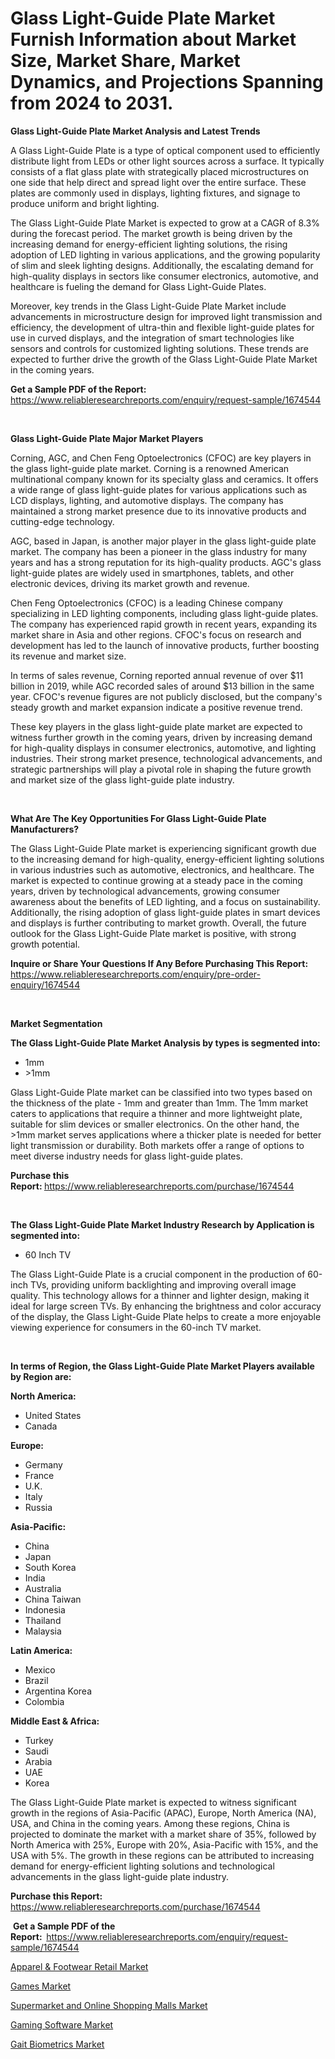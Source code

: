 <p><h1>Glass Light-Guide Plate Market Furnish Information about Market Size, Market Share, Market Dynamics, and Projections Spanning from 2024 to 2031.</h1></p><p><strong>Glass Light-Guide Plate Market Analysis and Latest Trends</strong></p>
<p><p>A Glass Light-Guide Plate is a type of optical component used to efficiently distribute light from LEDs or other light sources across a surface. It typically consists of a flat glass plate with strategically placed microstructures on one side that help direct and spread light over the entire surface. These plates are commonly used in displays, lighting fixtures, and signage to produce uniform and bright lighting.</p><p>The Glass Light-Guide Plate Market is expected to grow at a CAGR of 8.3% during the forecast period. The market growth is being driven by the increasing demand for energy-efficient lighting solutions, the rising adoption of LED lighting in various applications, and the growing popularity of slim and sleek lighting designs. Additionally, the escalating demand for high-quality displays in sectors like consumer electronics, automotive, and healthcare is fueling the demand for Glass Light-Guide Plates.</p><p>Moreover, key trends in the Glass Light-Guide Plate Market include advancements in microstructure design for improved light transmission and efficiency, the development of ultra-thin and flexible light-guide plates for use in curved displays, and the integration of smart technologies like sensors and controls for customized lighting solutions. These trends are expected to further drive the growth of the Glass Light-Guide Plate Market in the coming years.</p></p>
<p><strong>Get a Sample PDF of the Report:&nbsp;</strong> <a href="https://www.reliableresearchreports.com/enquiry/request-sample/1674544">https://www.reliableresearchreports.com/enquiry/request-sample/1674544</a></p>
<p>&nbsp;</p>
<p><strong>Glass Light-Guide Plate Major Market Players</strong></p>
<p><p>Corning, AGC, and Chen Feng Optoelectronics (CFOC) are key players in the glass light-guide plate market. Corning is a renowned American multinational company known for its specialty glass and ceramics. It offers a wide range of glass light-guide plates for various applications such as LCD displays, lighting, and automotive displays. The company has maintained a strong market presence due to its innovative products and cutting-edge technology.</p><p>AGC, based in Japan, is another major player in the glass light-guide plate market. The company has been a pioneer in the glass industry for many years and has a strong reputation for its high-quality products. AGC's glass light-guide plates are widely used in smartphones, tablets, and other electronic devices, driving its market growth and revenue.</p><p>Chen Feng Optoelectronics (CFOC) is a leading Chinese company specializing in LED lighting components, including glass light-guide plates. The company has experienced rapid growth in recent years, expanding its market share in Asia and other regions. CFOC's focus on research and development has led to the launch of innovative products, further boosting its revenue and market size.</p><p>In terms of sales revenue, Corning reported annual revenue of over $11 billion in 2019, while AGC recorded sales of around $13 billion in the same year. CFOC's revenue figures are not publicly disclosed, but the company's steady growth and market expansion indicate a positive revenue trend.</p><p>These key players in the glass light-guide plate market are expected to witness further growth in the coming years, driven by increasing demand for high-quality displays in consumer electronics, automotive, and lighting industries. Their strong market presence, technological advancements, and strategic partnerships will play a pivotal role in shaping the future growth and market size of the glass light-guide plate industry.</p></p>
<p>&nbsp;</p>
<p><strong>What Are The Key Opportunities For Glass Light-Guide Plate Manufacturers?</strong></p>
<p><p>The Glass Light-Guide Plate market is experiencing significant growth due to the increasing demand for high-quality, energy-efficient lighting solutions in various industries such as automotive, electronics, and healthcare. The market is expected to continue growing at a steady pace in the coming years, driven by technological advancements, growing consumer awareness about the benefits of LED lighting, and a focus on sustainability. Additionally, the rising adoption of glass light-guide plates in smart devices and displays is further contributing to market growth. Overall, the future outlook for the Glass Light-Guide Plate market is positive, with strong growth potential.</p></p>
<p><strong>Inquire or Share Your Questions If Any Before Purchasing This Report:</strong> <a href="https://www.reliableresearchreports.com/enquiry/pre-order-enquiry/1674544">https://www.reliableresearchreports.com/enquiry/pre-order-enquiry/1674544</a></p>
<p>&nbsp;</p>
<p><strong>Market Segmentation</strong></p>
<p><strong>The Glass Light-Guide Plate Market Analysis by types is segmented into:</strong></p>
<p><ul><li>1mm</li><li>>1mm</li></ul></p>
<p><p>Glass Light-Guide Plate market can be classified into two types based on the thickness of the plate - 1mm and greater than 1mm. The 1mm market caters to applications that require a thinner and more lightweight plate, suitable for slim devices or smaller electronics. On the other hand, the >1mm market serves applications where a thicker plate is needed for better light transmission or durability. Both markets offer a range of options to meet diverse industry needs for glass light-guide plates.</p></p>
<p><strong>Purchase this Report:&nbsp;</strong><a href="https://www.reliableresearchreports.com/purchase/1674544">https://www.reliableresearchreports.com/purchase/1674544</a></p>
<p>&nbsp;</p>
<p><strong>The Glass Light-Guide Plate Market Industry Research by Application is segmented into:</strong></p>
<p><ul><li>60 Inch TV</li></ul></p>
<p><p>The Glass Light-Guide Plate is a crucial component in the production of 60-inch TVs, providing uniform backlighting and improving overall image quality. This technology allows for a thinner and lighter design, making it ideal for large screen TVs. By enhancing the brightness and color accuracy of the display, the Glass Light-Guide Plate helps to create a more enjoyable viewing experience for consumers in the 60-inch TV market.</p></p>
<p>&nbsp;</p>
<p><strong>In terms of Region, the Glass Light-Guide Plate Market Players available by Region are:</strong></p>
<p>
    <p> <strong> North America: </strong>
        <ul>
            <li>United States</li>
            <li>Canada</li>
        </ul>
        </p> 
    <p> <strong> Europe: </strong>
        <ul>
            <li>Germany</li>
            <li>France</li>
            <li>U.K.</li>
            <li>Italy</li>
            <li>Russia</li>
        </ul>
        </p> 
    <p> <strong> Asia-Pacific: </strong>
        <ul>
            <li>China</li>
            <li>Japan</li>
            <li>South Korea</li>
            <li>India</li>
            <li>Australia</li>
            <li>China Taiwan</li>
            <li>Indonesia</li>
            <li>Thailand</li>
            <li>Malaysia</li>
        </ul>
        </p> 
    <p> <strong> Latin America: </strong>
        <ul>
            <li>Mexico</li>
            <li>Brazil</li>
            <li>Argentina Korea</li>
            <li>Colombia</li>
        </ul>
        </p> 
    <p> <strong> Middle East & Africa: </strong>
        <ul>
            <li>Turkey</li>
            <li>Saudi</li>
            <li>Arabia</li>
            <li>UAE</li>
            <li>Korea</li>
        </ul>
    </p>
    </p>
<p><p>The Glass Light-Guide Plate market is expected to witness significant growth in the regions of Asia-Pacific (APAC), Europe, North America (NA), USA, and China in the coming years. Among these regions, China is projected to dominate the market with a market share of 35%, followed by North America with 25%, Europe with 20%, Asia-Pacific with 15%, and the USA with 5%. The growth in these regions can be attributed to increasing demand for energy-efficient lighting solutions and technological advancements in the glass light-guide plate industry.</p></p>
<p><strong>Purchase this Report: </strong><a href="https://www.reliableresearchreports.com/purchase/1674544">https://www.reliableresearchreports.com/purchase/1674544</a></p>
<p>&nbsp;<strong>Get a Sample PDF of the Report:&nbsp;&nbsp;</strong><a href="https://www.reliableresearchreports.com/enquiry/request-sample/1674544">https://www.reliableresearchreports.com/enquiry/request-sample/1674544</a></p>
<p><strong></strong></p>
<p><p><a href="https://medium.com/@wyattconn1966/apparel-amp-footwear-retail-market-trends-and-market-analysis-forecasted-for-period-2024-2031-af754d97ed1f">Apparel & Footwear Retail Market</a></p><p><a href="https://medium.com/@benjaminrice16/games-market-competitive-analysis-market-trends-and-forecast-to-2031-28211bf7da02">Games Market</a></p><p><a href="https://medium.com/@wyattconn1966/supermarket-and-online-shopping-malls-market-trends-and-market-analysis-forecasted-for-period-d58f0638208d">Supermarket and Online Shopping Malls Market</a></p><p><a href="https://medium.com/@benjaminrice16/gaming-software-market-analysis-its-cagr-market-segmentation-and-global-industry-overview-3e08cd5bbb5e">Gaming Software Market</a></p><p><a href="https://medium.com/@benjaminrice16/gait-biometrics-market-comprehensive-assessment-by-type-application-and-geography-c521781e2ee0">Gait Biometrics Market</a></p></p>